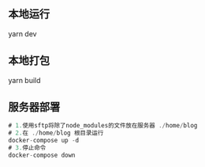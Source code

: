 
## 本地运行
yarn dev

## 本地打包
yarn build

## 服务器部署
```js
# 1.使用sftp将除了node_modules的文件放在服务器 ./home/blog
# 2.在 ./home/blog 根目录运行
docker-compose up -d
# 3.停止命令
docker-compose down 
```

